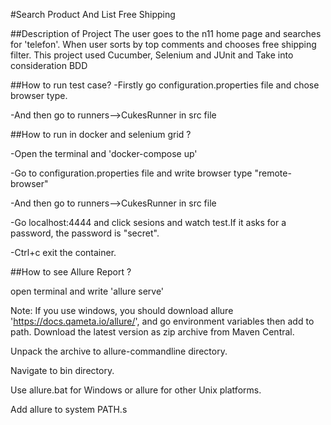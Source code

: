 #Search Product And List Free Shipping

##Description of Project
The user goes to the n11 home page and searches for 'telefon'. When user sorts by top comments and chooses free shipping filter.
This project used Cucumber, Selenium and JUnit and Take into consideration BDD

##How to run test case? 
-Firstly go configuration.properties file and chose browser type.

-And then go to runners-->CukesRunner in src file

##How to run in docker and selenium grid ?

-Open the terminal and 'docker-compose up'

-Go to configuration.properties file and write browser type "remote-browser"

-And then go to runners-->CukesRunner in src file

-Go localhost:4444 and click sesions and  watch test.If it asks for a password, the password is "secret".

-Ctrl+c exit the container.

##How to see Allure Report ?

open terminal and write 'allure serve'

Note: If you use windows, you should download allure 'https://docs.qameta.io/allure/', 
and go environment variables then add to path.
Download the latest version as zip archive from Maven Central.

Unpack the archive to allure-commandline directory.

Navigate to bin directory.

Use allure.bat for Windows or allure for other Unix platforms.

Add allure to system PATH.s
